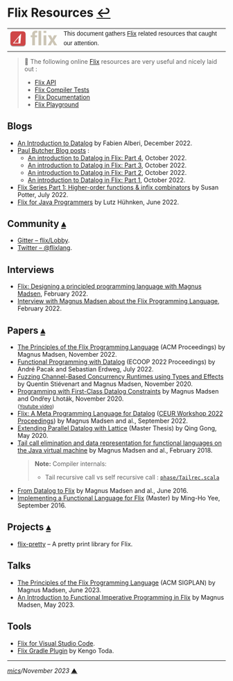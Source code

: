 # <span id="top">Flix Resources</span> <span style="size:25%;"><a href="README.md">↩</a></span>

<table style="font-family:Helvetica,Arial;line-height:1.6;">
  <tr>
  <td style="border:0;padding:0 10px 0 0;;min-width:120px;"><a href="https://flix.dev/" rel="external"><img src="./docs/images/flix-logo.png" width="120" alt="Flix project"/></a></td>
  <td style="border:0;padding:0;vertical-align:text-top;">This document gathers <a href="https://flix.dev/" rel="external">Flix</a> related resources that caught our attention.
  </td>
  </tr>
</table>

> **:mag_right:** The following online [Flix] resources are very useful and nicely laid out :
> - [Flix API][flix_api]
> - [Flix Compiler Tests][flix_compiler_tests]
> - [Flix Documentation][flix_doc]
> - [Flix Playground][flix_playground]

<!--
## <span id="articles">Articles</span>
-->

## <span id="blogs">Blogs</span>

- [An Introduction to Datalog](https://blogit.michelin.io/an-introduction-to-datalog/) by Fabien Alberi, December 2022.
- [Paul Butcher Blog posts](https://paulbutcher.com/blog/) :
  - [An introduction to Datalog in Flix: Part 4](https://paulbutcher.com/blog/2022/datalog4/), October 2022.
  - [An introduction to Datalog in Flix: Part 3](https://paulbutcher.com/blog/2022/datalog3/), October 2022.
  - [An introduction to Datalog in Flix: Part 2](https://paulbutcher.com/blog/2022/datalog2/), October 2022.
  - [An introduction to Datalog in Flix: Part 1](https://paulbutcher.com/blog/2022/datalog1/), October 2022.
- [Flix Series Part 1: Higher-order functions & infix combinators][blog_potter] by Susan Potter, July 2022.
- [Flix for Java Programmers][blog_huehnken] by Lutz Hühnken, June 2022.

## <span id="community">Community</span> [**&#x25B4;**](#top)

- [Gitter &ndash; flix/Lobby](https://gitter.im/flix/Lobby).
- [Twitter &ndash; @flixlang](https://twitter.com/flixlang).

## <span id="interviews">Interviews</span>

- [Flix: Designing a principled programming language with Magnus Madsen][anchor_flix], February 2022.
- [Interview with Magnus Madsen about the Flix Programming Language][infoq_flix], February 2022.

## <span id="papers">Papers</span> [**&#x25B4;**](#top)
<!-- https://www.accentletters.com/accent-a.html -->

- [The Principles of the Flix Programming Language][paper_madsen_nov_2022] (ACM Proceedings) by Magnus Madsen, November 2022.
- [Functional Programming with Datalog][paper_pacak_2022] (ECOOP 2022 Proceedings) by André Pacak and Sebastian Erdweg, July 2022.
- [Fuzzing Channel-Based Concurrency Runtimes using Types and Effects](https://dl.acm.org/doi/10.1145/3428254) by Quentin Stiévenart and Magnus Madsen, November 2020.
- [Programming with First-Class Datalog Constraints](https://dl.acm.org/doi/10.1145/3428193) by Magnus Madsen and Ondřey Lhoták, November 2020.<br><span style="font-size:80%;">(<a href="https://www.youtube.com/watch?v=ikVZrivln8c" rel="external">Youtube video</a>)</span>
- [Flix: A Meta Programming Language for Datalog][paper_madsen_sep_2022] ([CEUR Workshop 2022 Proceedings](https://ceur-ws.org/Vol-3203/)) by Magnus Madsen and al., September 2022.
- [Extending Parallel Datalog with Lattice](https://www.cse.psu.edu/~gxt29/papers/) (Master Thesis) by Qing Gong, May 2020.
- [Tail call elimination and data representation for functional languages on the Java virtual machine][paper_madsen_2018] by Magnus Madsen and al., February 2018.
  > **Note:** Compiler internals:
  > - Tail recursive call vs self recursive call : [`phase/Tailrec.scala`](https://github.com/flix/flix/blob/master/main/src/ca/uwaterloo/flix/language/phase/Tailrec.scala#L91)
- [From Datalog to Flix][paper_madsen_2016] by Magnus Madsen and al., June 2016.
- [Implementing a Functional Language for Flix][paper_yee_sep_2016] (Master) by Ming-Ho Yee, September 2016.

## <span id="projects">Projects</span> [**&#x25B4;**](#top)

- [flix-pretty](https://github.com/stephentetley/flix-pretty) &ndash; A pretty print library for Flix.

## <span id="talks">Talks</span>

 - [The Principles of the Flix Programming Language](https://www.youtube.com/watch?v=RNZeAmp1EaA) (ACM SIGPLAN) by Magnus Madsen, June 2023.
- [An Introduction to Functional Imperative Programming in Flix](https://gotoaarhus.com/2023/sessions/2497/an-introduction-to-functional-imperative-programming-in-flix) by Magnus Madsen, May 2023.

## <span id="tools">Tools</span>

- [Flix for Visual Studio Code][vscode-flix].
- [Flix Gradle Plugin](https://github.com/KengoTODA/flix-gradle-plugin) by Kengo Toda.

***

*[mics](https://lampwww.epfl.ch/~michelou/)/November 2023* [**&#9650;**](#top)
<span id="bottom">&nbsp;</span>

<!-- href links -->

[anchor_flix]: https://anchor.fm/happypathprogramming/episodes/54-Flix-Designing-a-principled-programming-language-with-Magnus-Madsen-e1dueb2
[blog_huehnken]: https://www.reactivesystems.eu/2022/06/24/flix-for-java-programmers.html
[blog_potter]: https://www.susanpotter.net/software/flix-series-part-1-higher-order-functions-infix-combinators/
[flix]: https://flix.dev/
[flix_api]: https://api.flix.dev/
[flix_doc]: https://doc.flix.dev/
[flix_compiler_tests]: https://github.com/flix/flix/blob/master/main/test/flix/README.md
[flix_playground]: https://play.flix.dev/
[infoq_flix]: https://www.infoq.com/news/2022/02/flix-programming-language/
[paper_madsen_nov_2022]: https://dl.acm.org/doi/10.1145/3563835.3567661
[paper_madsen_sep_2022]: https://ceur-ws.org/Vol-3203/
[paper_madsen_2018]: https://dl.acm.org/doi/10.1145/3178372.3179499
[paper_madsen_2016]: https://cs.au.dk/~magnusm/papers/pldi16/paper.pdf
[paper_pacak_2022]: https://drops.dagstuhl.de/opus/volltexte/2022/16235/
[paper_yee_sep_2016]: https://uwspace.uwaterloo.ca/recent-submissions?offset=8316
[vscode-flix]: https://github.com/flix/vscode-flix
